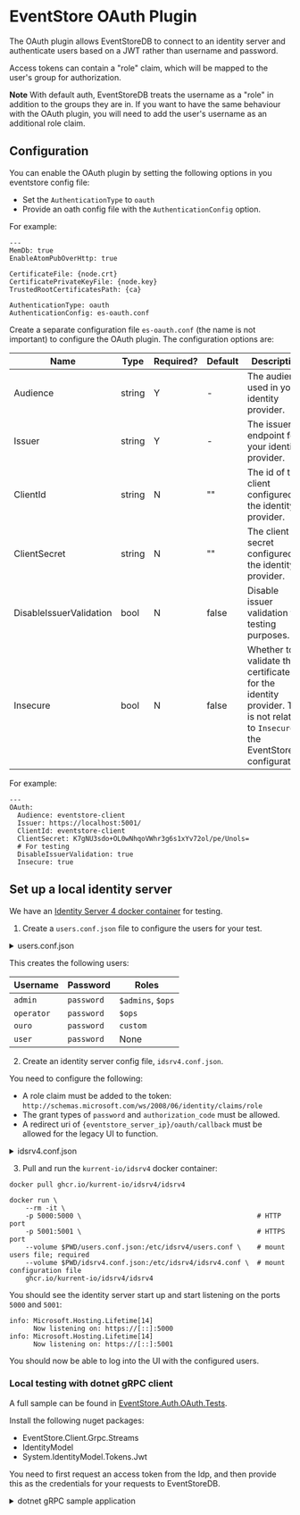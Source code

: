 # EventStore OAuth Plugin

The OAuth plugin allows EventStoreDB to connect to an identity server and authenticate users based on a JWT rather than username and password.

Access tokens can contain a "role" claim, which will be mapped to the user's group for authorization.

**Note** With default auth, EventStoreDB treats the username as a "role" in addition to the groups they are in. If you want to have the same behaviour with the OAuth plugin, you will need to add the user's username as an additional role claim.

## Configuration

You can enable the OAuth plugin by setting the following options in you eventstore config file:
- Set the `AuthenticationType` to `oauth`
- Provide an oath config file with the `AuthenticationConfig` option.

For example:

```
---
MemDb: true
EnableAtomPubOverHttp: true

CertificateFile: {node.crt}
CertificatePrivateKeyFile: {node.key}
TrustedRootCertificatesPath: {ca}

AuthenticationType: oauth
AuthenticationConfig: es-oauth.conf
```

Create a separate configuration file `es-oauth.conf` (the name is not important) to configure the OAuth plugin.
The configuration options are:

| Name 			 | Type	| Required?	| Default 	|Description |
|------------------------|----------|-----------|-----------|------------|
| Audience 			 | string 	| Y 		| - 		| The audience used in your identity provider. |
| Issuer 			 | string 	| Y 		| - 		| The issuer endpoint for your identity provider. |
| ClientId			 | string 	| N 		| "" 		| The id of the client configured in the identity provider. |
| ClientSecret 		 | string 	| N 		| "" 		| The client secret configured in the identity provider. |
| DisableIssuerValidation| bool 	| N 		| false 	| Disable issuer validation for testing purposes. |
| Insecure 			 | bool 	| N 		| false 	| Whether to validate the certificates for the identity provider. This is not related to `Insecure` in the EventStoreDB configuration. |

For example:
```
---
OAuth:
  Audience: eventstore-client
  Issuer: https://localhost:5001/
  ClientId: eventstore-client
  ClientSecret: K7gNU3sdo+OL0wNhqoVWhr3g6s1xYv72ol/pe/Unols=
  # For testing
  DisableIssuerValidation: true
  Insecure: true
```

## Set up a local identity server

We have an [Identity Server 4 docker container](https://github.com/EventStore/idsrv4) for testing.

1. Create a `users.conf.json` file to configure the users for your test.

<details>
	<summary>users.conf.json</summary>

```
[
	{
		"subjectId": "1",
		"username": "admin",
		"password": "password",
		"claims": [{
			"type": "role",
			"value": "$admins"
		}, {
			"type": "role",
			"value": "$ops"
		}, {
			"type": "given_name",
			"value": "Alice Smith"
		}]
	}, 	{
		"subjectId": "2",
		"username": "operator",
		"password": "password",
		"claims": [{
			"type": "role",
			"value": "$ops"
		}]
	}, 	{
		"subjectId": "3",
		"username": "ouro",
		"password": "password",
		"claims": [{
			"type": "role",
			"value": "custom"
		}]
	}, 	{
		"subjectId": "4",
		"username": "user",
		"password": "password",
		"claims": []
	}
]
```
</details>

This creates the following users:

| Username 		| Password 		| Roles |
|---------------|---------------|-------|
| `admin`		| `password` 	| `$admins`, `$ops` |
| `operator` 	| `password` 	| `$ops` |
| `ouro`		| `password`	| `custom` |
| `user`		| `password`	| None |

2. Create an identity server config file, `idsrv4.conf.json`.

You need to configure the following:

- A role claim must be added to the token: `http://schemas.microsoft.com/ws/2008/06/identity/claims/role`
- The grant types of `password` and `authorization_code` must be allowed.
- A redirect uri of `{eventstore_server_ip}/oauth/callback` must be allowed for the legacy UI to function.

<details>
	<summary>idsrv4.conf.json</summary>

```
{
	"IdentityResources": [
		{
			"Name": "openid",
			"DisplayName": "Your user identifier",
			"Required": true,
			"UserClaims": [
				"sub",
				"role"
			]
		},
		{
			"Name": "profile",
			"DisplayName": "User profile",
			"Description": "Your user profile information (first name, last name, etc.)",
			"Emphasize": true,
			"UserClaims": [
				"name",
				"given_name",
				"middle_name",
			]
		}
	],
	"ApiResources": [
		{
			"Name": "eventstore-client",
			"Scopes": [
				"streams",
				"openid",
				"profile"
			]
		}
	],
	"ApiScopes": [
		{
			"Name": "streams",
			"UserClaims": [
				"http://schemas.microsoft.com/ws/2008/06/identity/claims/role",
				"role"
			]
		}
	],
	"Clients": [
		{
			"ClientId": "eventstore-client",
			"AllowedGrantTypes": [
				"password",
				"authorization_code"
			],
			"ClientSecrets": [
				{
					"Value": "K7gNU3sdo+OL0wNhqoVWhr3g6s1xYv72ol/pe/Unols="
				}
			],
			"AllowedScopes": [
				"streams",
				"openid",
				"profile",
			],
			"RedirectUris": ["https://localhost:2113/oauth/callback"],
			"AlwaysIncludeUserClaimsInIdToken": true,
			"RequireConsent": false,
			"AlwaysSendClientClaims": true,
			"AllowOfflineAccess": true,
			"RequireClientSecret": false,
			"AllowAccessTokensViaBrowser": true
		}
	]
}
```
</details>

3. Pull and run the `kurrent-io/idsrv4` docker container:

```
docker pull ghcr.io/kurrent-io/idsrv4/idsrv4

docker run \
    --rm -it \
    -p 5000:5000 \                                            # HTTP port
    -p 5001:5001 \                                            # HTTPS port
    --volume $PWD/users.conf.json:/etc/idsrv4/users.conf \    # mount users file; required
    --volume $PWD/idsrv4.conf.json:/etc/idsrv4/idsrv4.conf \  # mount configuration file
    ghcr.io/kurrent-io/idsrv4/idsrv4
```

You should see the identity server start up and start listening on the ports `5000` and `5001`:

```
info: Microsoft.Hosting.Lifetime[14]
      Now listening on: https://[::]:5000
info: Microsoft.Hosting.Lifetime[14]
      Now listening on: https://[::]:5001
```

You should now be able to log into the UI with the configured users.

### Local testing with dotnet gRPC client

A full sample can be found in [EventStore.Auth.OAuth.Tests](https://github.com/EventStore/EventStore.CommercialHA/blob/master/src/EventStore.Auth.OAuth.Tests/OAuthAuthenticationGrpcIntegrationTests.cs).

Install the following nuget packages:

- EventStore.Client.Grpc.Streams
- IdentityModel
- System.IdentityModel.Tokens.Jwt

You need to first request an access token from the Idp, and then provide this as the credentials for your requests to EventStoreDB.

<details>
	<summary>dotnet gRPC sample application</summary>

```
using System.Net;
using EventStore.Client;
using IdentityModel.Client;

const int IdpPort = 5001;
const string ClientId = "eventstore-client";
const string ClientSecret = "K7gNU3sdo+OL0wNhqoVWhr3g6s1xYv72ol/pe/Unols=";
const string RequestedScopes = "openid streams offline_access";

var token = await GetToken("admin", "password");
var settings = EventStoreClientSettings.Create("esdb://localhost:2113?tlsVerifyCert=false");
settings.DefaultCredentials = new UserCredentials(token);
var client = new EventStoreClient(settings);

try
{
    var res = client.ReadAllAsync(Direction.Backwards, Position.End, 10);
    await foreach (var evnt in res)
    {
        Console.WriteLine($"{evnt.OriginalEventNumber}@{evnt.OriginalStreamId}");
    }
}
catch (Exception ex)
{
    Console.WriteLine($"Could not read stream: {ex}");
}

async ValueTask<string> GetToken(string username, string password)
{
    var httpClient = new HttpClient(new SocketsHttpHandler
    {
        SslOptions =
        {
            RemoteCertificateValidationCallback = delegate { return true; }
        }
    }, true)
    {
        BaseAddress = new UriBuilder
        {
            Scheme = Uri.UriSchemeHttps,
            Port = IdpPort
        }.Uri
    };

    var request = new DiscoveryDocumentRequest();
    var discoveryDocument = await httpClient.GetDiscoveryDocumentAsync(request);
    if (discoveryDocument?.HttpResponse == null)
    {
        throw new Exception("Health check not available yet");
    }

    if (discoveryDocument.HttpStatusCode != HttpStatusCode.OK)
    {
        throw new Exception($"Health check failed with status code {discoveryDocument.HttpStatusCode}");
    }

    var response = await httpClient.RequestPasswordTokenAsync(new PasswordTokenRequest
    {
        ClientId = ClientId,
        ClientSecret = ClientSecret,
        UserName = username,
        Password = password,
        Address = discoveryDocument.TokenEndpoint,
        Scope = RequestedScopes,
    });
    if (response.Exception != null)
    {
        throw response.Exception;
    }

    return response.AccessToken ?? "";
}
```
</details>
